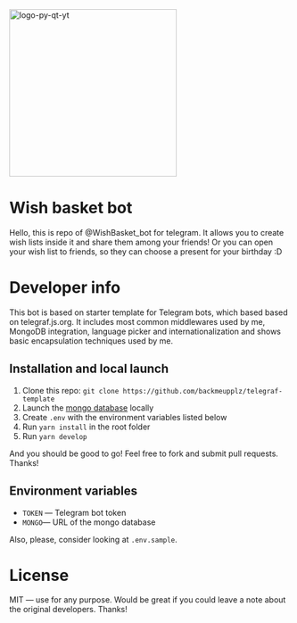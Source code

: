 <img src="https://user-images.githubusercontent.com/49658988/125970132-aaee1bba-6757-4344-8cc5-888bfd9a0093.png" alt="logo-py-qt-yt" width="300" height="300"/>

# Wish basket bot

Hello, this is repo of @WishBasket_bot for telegram. It allows you to create wish lists inside it and share them among your friends! Or you can open your wish list to friends, so they can choose a present for your birthday :D 

# Developer info

This bot is based on starter template for Telegram bots, which based based on telegraf.js.org. It includes most common middlewares used by me, MongoDB integration, language picker and internationalization and shows basic encapsulation techniques used by me.

## Installation and local launch

1. Clone this repo: `git clone https://github.com/backmeupplz/telegraf-template`
2. Launch the [mongo database](https://www.mongodb.com/) locally
3. Create `.env` with the environment variables listed below
4. Run `yarn install` in the root folder
5. Run `yarn develop`

And you should be good to go! Feel free to fork and submit pull requests. Thanks!

## Environment variables

- `TOKEN` — Telegram bot token
- `MONGO`— URL of the mongo database

Also, please, consider looking at `.env.sample`.

# License

MIT — use for any purpose. Would be great if you could leave a note about the original developers. Thanks!
